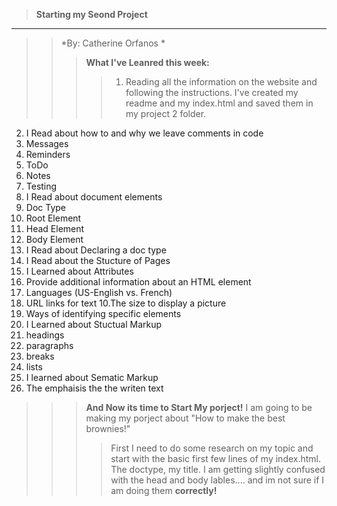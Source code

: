 >**Starting my Seond Project**
___
>>*By: Catherine Orfanos *
>>>**What I've Leanred this week:**
>>>>1. Reading all the information on the website and following the instructions. I've created my readme and my index.html and saved them in my project 2 folder.
2. I Read about how to and why we leave comments in code
  3. Messages
  4. Reminders
  5. ToDo
  6. Notes
  7. Testing
3. I Read about document elements
  4. Doc Type
  5. Root Element
  6. Head Element
  7. Body Element
4. I Read about Declaring a doc type
5. I Read about the Stucture of Pages
6. I Learned about Attributes
  7. Provide additional information about an HTML element
  8. Languages (US-English vs. French)
  9. URL links for text
  10.The size to display a picture
  11. Ways of identifying specific elements
7. I Learned about Stuctual Markup
  8. headings
  9. paragraphs
  10. breaks
  11. lists
8. I learned about Sematic Markup
  9. The emphaisis the the writen text

>>>**And Now its time to Start My porject!** I am going to be making my porject about "How to make the best brownies!"
>>>> First I need to do some research on my topic and start with the basic first few lines of my index.html. The doctype, my title. I am getting slightly confused with the head and body lables.... and im not sure if I am doing them **correctly!** 
